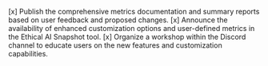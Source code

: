 [x] Publish the comprehensive metrics documentation and summary reports based on user feedback and proposed changes.
[x] Announce the availability of enhanced customization options and user-defined metrics in the Ethical AI Snapshot tool.
[x] Organize a workshop within the Discord channel to educate users on the new features and customization capabilities.